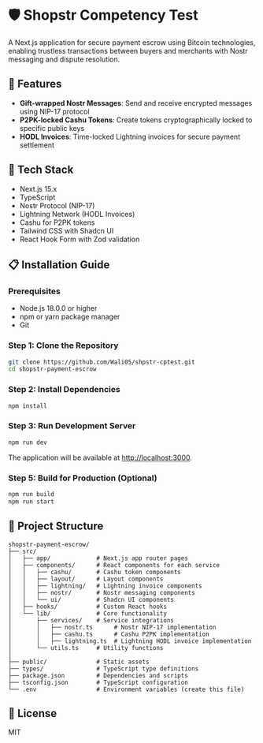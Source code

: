 # 🛡️ Shopstr Competency Test

A Next.js application for secure payment escrow using Bitcoin technologies, enabling trustless transactions between buyers and merchants with Nostr messaging and dispute resolution.

## 🚀 Features

- **Gift-wrapped Nostr Messages**: Send and receive encrypted messages using NIP-17 protocol
- **P2PK-locked Cashu Tokens**: Create tokens cryptographically locked to specific public keys
- **HODL Invoices**: Time-locked Lightning invoices for secure payment settlement

## 🧰 Tech Stack

- Next.js 15.x
- TypeScript
- Nostr Protocol (NIP-17)
- Lightning Network (HODL Invoices)
- Cashu for P2PK tokens
- Tailwind CSS with Shadcn UI
- React Hook Form with Zod validation

## 📋 Installation Guide

### Prerequisites

- Node.js 18.0.0 or higher
- npm or yarn package manager
- Git

### Step 1: Clone the Repository

```bash
git clone https://github.com/Wali05/shpstr-cptest.git
cd shopstr-payment-escrow
```

### Step 2: Install Dependencies

```bash
npm install
```

### Step 3: Run Development Server

```bash
npm run dev
```

The application will be available at [http://localhost:3000](http://localhost:3000).

### Step 5: Build for Production (Optional)

```bash
npm run build
npm run start
```

## 🧩 Project Structure

```
shopstr-payment-escrow/
├── src/                 
│   ├── app/             # Next.js app router pages
│   ├── components/      # React components for each service
│   │   ├── cashu/       # Cashu token components
│   │   ├── layout/      # Layout components
│   │   ├── lightning/   # Lightning invoice components
│   │   ├── nostr/       # Nostr messaging components
│   │   └── ui/          # Shadcn UI components
│   ├── hooks/           # Custom React hooks
│   └── lib/             # Core functionality
│       ├── services/    # Service integrations
│       │   ├── nostr.ts      # Nostr NIP-17 implementation
│       │   ├── cashu.ts      # Cashu P2PK implementation
│       │   ├── lightning.ts  # Lightning HODL invoice implementation
│       └── utils.ts     # Utility functions
│
├── public/              # Static assets
├── types/               # TypeScript type definitions
├── package.json         # Dependencies and scripts
├── tsconfig.json        # TypeScript configuration
└── .env                 # Environment variables (create this file)
```

## 📄 License

MIT 
